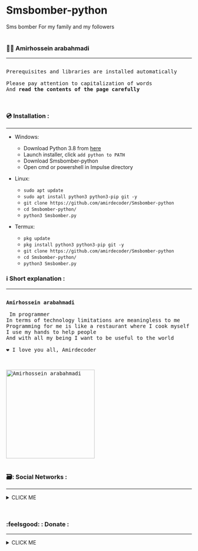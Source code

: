 # Smsbomber-python
Sms bomber For my family and my followers
<br>
<br>


### :person_curly_hair: Amirhossein arabahmadi
 ___
  
<pre>
<p>Prerequisites and libraries are installed automatically

Please pay attention to capitalization of words
And <b>read the contents of the page carefully</b>
</p>
</pre>
 
 ### :cd: Installation :
 ___
* Windows:
  * Download Python 3.8 from [here](https://www.python.org/downloads/release/python-38)
  * Launch installer, click `add python to PATH`
  * Download Smsbomber-python
  * Open cmd or powershell in Impulse directory

* Linux:
  * `sudo apt update`
  * `sudo apt install python3 python3-pip git -y`
  * `git clone https://github.com/amirdecoder/Smsbomber-python`
  * `cd Smsbomber-python/`
  * `python3 Smsbomber.py`

* Termux:
  * `pkg update`
  * `pkg install python3 python3-pip git -y`
  * `git clone https://github.com/amirdecoder/Smsbomber-python`
  * `cd Smsbomber-python/`
  * `python3 Smsbomber.py`

### :information_source: Short explanation :
___

<pre>
<p><strong>Amirhossein arabahmadi</strong>
 
 Im programmer
In terms of technology limitations are meaningless to me
Programming for me is like a restaurant where I cook myself and I enjoy the taste of food
I use my hands to help people
And with all my being I want to be useful to the world

❤️ I love you all, Amirdecoder
</p>
<a href="https://github.com/amirdecoder">
<img title="Amirhossein arabahamdi" align="center" width="240" src="https://s27.picofile.com/file/8457301368/IMG_20221214_031628_357.jpg" alt="Amirhossein arabahmadi" />
</a>
</pre>

 ### 🗃️: Social Networks :
 ___
 
 <details><summary>CLICK ME</summary>
<p>

#### Github :

```ruby
   https://Github.com/amirdecoder
```
 
 #### Instagram :

```ruby
   https://instagram.com/amirdecoder
```
 
 #### Discord :

```ruby
   amir0026a#6625
```

 #### Telegram :

```ruby
   https://t.me/amirdecoder
``` 
 </details>
</p>

<br>

 ### :feelsgood: : Donate :
 ___
 
 <details><summary>CLICK ME</summary>
<p>

#### Wallet :

[Show address](https://github.com/amirdecoder#feelsgood-donate)

</p>
</details>
